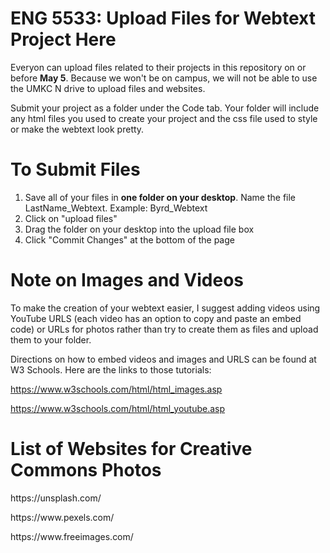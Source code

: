 # ENG 5533: Upload Files for Webtext Project Here
Everyon can upload files related to their projects in this repository on or before <b>May 5</b>.
Because we won't be on campus, we will not be able to use the UMKC N drive to upload files and websites. 

Submit your project as a folder under the Code tab. Your folder will include any html files you used to create your project and the css file used to style or make the webtext look pretty.

# To Submit Files

1. Save all of your files in <b>one folder on your desktop</b>. Name the file LastName_Webtext. Example: Byrd_Webtext
2. Click on "upload files"
3. Drag the folder on your desktop into the upload file box
4. Click "Commit Changes" at the bottom of the page

# Note on Images and Videos
To make the creation of your webtext easier, I suggest adding videos using YouTube URLS (each video has an option to copy and paste an embed code) or URLs for photos rather than try to create them as files and upload them to your folder.

Directions on how to embed videos and images and URLS can be found at W3 Schools. Here are the links to those tutorials:

https://www.w3schools.com/html/html_images.asp

https://www.w3schools.com/html/html_youtube.asp

# List of Websites for Creative Commons Photos

<p>https://unsplash.com/</p>
<p>https://www.pexels.com/</p>
<p>https://www.freeimages.com/</p>
